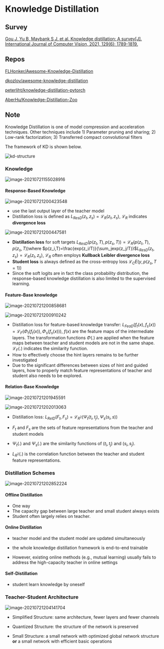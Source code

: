 # Knowledge Distillation

## Survey

[Gou J, Yu B, Maybank S J, et al. Knowledge distillation: A survey[J]. International Journal of Computer Vision, 2021, 129(6): 1789-1819.](https://arxiv.org/abs/2006.05525)

## Repos

[FLHonker/Awesome-Knowledge-Distillation](https://github.com/FLHonker/Awesome-Knowledge-Distillation)

[dkozlov/awesome-knowledge-distillation](https://github.com/dkozlov/awesome-knowledge-distillation)

[peterliht/knowledge-distillation-pytorch](https://github.com/peterliht/knowledge-distillation-pytorch)

[AberHu/Knowledge-Distillation-Zoo](https://github.com/AberHu/Knowledge-Distillation-Zoo)

## Note

Knowledge Distillation is one of model compression and acceleration techniques. Other techniques include 1) Parameter pruning and sharing; 2) Low-rank factorization; 3) Transferred compact convolutional filters

The framework of KD is shown below.

![kd-structure](imgs/image-20210721153844316.png)

### Knowledge

![image-20210721155028916](imgs/image-20210721155028916.png)

#### Response-Based Knowledge

![image-20210721200423548](imgs/image-20210721200423548.png)

- use the last output layer of the teacher model
- Distillation loss is defined as $L_{ResD}(z_t,z_s)= \mathcal{L}_{R}(z_t,z_s)$​​, $\mathcal{L}_R$​ indicates **divergence loss**

![image-20210721200447581](imgs/image-20210721200447581.png)

- **Distillation loss** for soft targets $L_{ResD}(p(z_t,T),p(z_s,T))=\mathcal{L}_R(p(z_t,T),p(z_s,T))$​ where $p(z_i,T)=\frac{exp(z_i/T)}{\sum_jexp(z_j/T)}$$L_{ResD}(z_t,z_s)= \mathcal{L}_{R}(z_t,z_s)$​, $\mathcal{L}_R$​​ often employs **Kullback Leibler divergence loss**
- **Student loss** is always defined as the cross-entropy loss $\mathcal{L}_CE(y,p(z_s,T=1))$
- Since the soft logits are in fact the class probability distribution, the response-based knowledge distillation is also limited to the supervised learning.

#### Feature-Base knowledge

![image-20210721200858681](imgs/image-20210721200858681.png)

![image-20210721200910242](imgs/image-20210721200910242.png)

- Distillation loss for feature-based knowledge transfer: $L_{FeaD}(f_t(x),f_s(x))=\mathcal{L}_F(\Phi_t(f_t(x)),\Phi_s(f_s(x)))$​, $f(x)$​​ are the feature maps of the intermediate layers. The transformation functions $\Phi(.)$ are applied when the feature maps between teacher and student models are not in the same shape. $\mathcal{L}_F(.)$ indicates the similarity function.
- How to effectively choose the hint layers remains to be further investigated
- Due to the significant differences between sizes of hint and guided layers, how to properly match feature representations of teacher and student also needs to be explored.

#### Relation-Base Knowledge

![image-20210721201945591](imgs/image-20210721201945591.png)

![image-20210721202013063](imgs/image-20210721202013063.png)

- Distillation loss: $L_{RelD}(F_t,F_s)=\mathcal{L}_{R^2}(\Psi_t(t_i,t_j),\Psi_s(s_i,s))$

- $F_t$ and $F_s$ are the sets of feature representations from the teacher and student models
- $\Psi_t(.)$ and  $\Psi_s(.)$ are the similarity functions of $(t_i, t_j)$ and $(s_i, s_j)$.
- $L_{R^2} (.)$ is the correlation function between the teacher and student feature representations.

### Distillation Schemes

![image-20210721202852224](imgs/image-20210721202852224.png)

#### Offline Distillation

- One way
- The capacity gap between large teacher and small student always exists
- Student often largely relies on teacher.

#### Online Distillation

- teacher model and the student model are updated simultaneously
- the whole knowledge distillation framework is end-to-end trainable

- However, existing online methods (e.g., mutual learning) usually fails to address the high-capacity teacher in online settings

#### Self-Distillation

- student learn knowledge by oneself

### Teacher-Student Architecture

![image-20210721204141704](imgs/image-20210721204141704.png)

- Simplified Structure:  same architecture, fewer layers and fewer channels
- Quantized Structure: the structure of the network is preserved

- Small Structure: a small network with optimized global network structure **or** a small network with efficient basic operations
